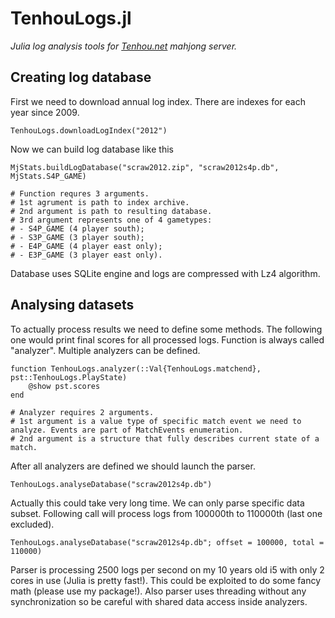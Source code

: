 # TenhouLogs.jl

*Julia log analysis tools for [Tenhou.net](https://tenhou.net/) mahjong server.*


## Creating log database

First we need to download annual log index. There are indexes for each year since 2009.
```
TenhouLogs.downloadLogIndex("2012")
```

Now we can build log database like this
```
MjStats.buildLogDatabase("scraw2012.zip", "scraw2012s4p.db", MjStats.S4P_GAME)

# Function requres 3 arguments.
# 1st agrument is path to index archive.
# 2nd argument is path to resulting database.
# 3rd argument represents one of 4 gametypes:
# - S4P_GAME (4 player south);
# - S3P_GAME (3 player south);
# - E4P_GAME (4 player east only);
# - E3P_GAME (3 player east only).
```

Database uses SQLite engine and logs are compressed with Lz4 algorithm.


## Analysing datasets

To actually process results we need to define some methods. The following one would print final scores for all processed logs. Function is always called "analyzer". Multiple analyzers can be defined.
```
function TenhouLogs.analyzer(::Val{TenhouLogs.matchend}, pst::TenhouLogs.PlayState)
    @show pst.scores
end

# Analyzer requires 2 arguments.
# 1st argument is a value type of specific match event we need to analyze. Events are part of MatchEvents enumeration.
# 2nd argument is a structure that fully describes current state of a match.
```

After all analyzers are defined we should launch the parser.
```
TenhouLogs.analyseDatabase("scraw2012s4p.db")
```

Actually this could take very long time. We can only parse specific data subset. Following call will process logs from 100000th to 110000th (last one excluded).
```
TenhouLogs.analyseDatabase("scraw2012s4p.db"; offset = 100000, total = 110000)
```

Parser is processing 2500 logs per second on my 10 years old i5 with only 2 cores in use (Julia is pretty fast!). This could be exploited to do some fancy math (please use my package!). Also parser uses threading without any synchronization so be careful with shared data access inside analyzers.
